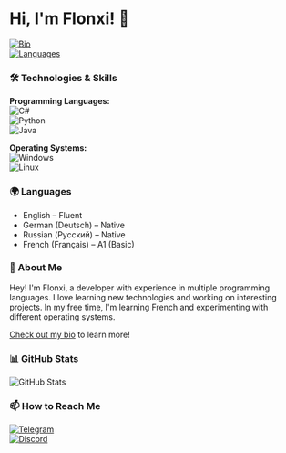 # Hi, I'm Flonxi! 👋  

[![Bio](https://img.shields.io/badge/📝-My%20Bio-blue?style=flat-square)](https://guns.lol/flonxi)  
[![Languages](https://img.shields.io/badge/🌍-Multilingual-blueviolet?style=flat-square)]()  

### 🛠️ Technologies & Skills  
**Programming Languages:**  
![C#](https://img.shields.io/badge/C%23-239120?style=for-the-badge&logo=c-sharp&logoColor=white)  
![Python](https://img.shields.io/badge/Python-3776AB?style=for-the-badge&logo=python&logoColor=white)  
![Java](https://img.shields.io/badge/Java-ED8B00?style=for-the-badge&logo=openjdk&logoColor=white)  

**Operating Systems:**  
![Windows](https://img.shields.io/badge/Windows-0078D6?style=for-the-badge&logo=windows&logoColor=white)  
![Linux](https://img.shields.io/badge/Linux-FCC624?style=for-the-badge&logo=linux&logoColor=black)  

### 🌍 Languages  
- English – Fluent  
- German (Deutsch) – Native  
- Russian (Русский) – Native  
- French (Français) – A1 (Basic)  

### 📖 About Me  
Hey! I'm Flonxi, a developer with experience in multiple programming languages. I love learning new technologies and working on interesting projects. In my free time, I'm learning French and experimenting with different operating systems.

[Check out my bio](https://guns.lol/flonxi) to learn more!  

### 📊 GitHub Stats  
![GitHub Stats](https://github-readme-stats.vercel.app/api?username=flonx1&show_icons=true&theme=radical)  

### 📫 How to Reach Me  
[![Telegram](https://img.shields.io/badge/Telegram-2CA5E0?style=for-the-badge&logo=telegram&logoColor=white)](https://t.me/flonxi)  
[![Discord](https://img.shields.io/badge/Discord-5865F2?style=for-the-badge&logo=discord&logoColor=white)](https://discordapp.com/users/1216617767495663669)  
